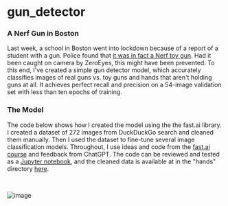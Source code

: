 # gun_detector

### A Nerf Gun in Boston

Last week, a school in Boston went into lockdown because of a report of a student with a gun. Police found that [it was in fact a Nerf toy gun](https://www.nbcboston.com/news/local/nerf-gun-prompts-police-response-to-boston-latin-academy/3245333/). Had it been caught on camera by ZeroEyes, this might have been prevented. To this end, I've created a simple gun detector model, which accurately classifies images of real guns vs. toy guns and hands that aren't holding guns at all. It achieves perfect recall and precision on a 54-image validation set with less than ten epochs of training.

### The Model

The code below shows how I created the model using the the fast.ai library. I created a dataset of 272 images from DuckDuckGo search and cleaned them manually. Then I used the dataset to fine-tune several image classification models. Throughout, I use ideas and code from the [fast.ai course](https://course.fast.ai/) and feedback from ChatGPT. The code can be reviewed and tested as a [Jupyter notebook](https://github.com/willhenrich/gun_detector/blob/main/Henrich_Gun_Detector.ipynb), and the cleaned data is available at in the "hands" directory [here](https://github.com/willhenrich/gun_detector/tree/main).

<br>

![image](https://github.com/willhenrich/gun_detector/assets/84203568/da036dbc-06dc-4cf5-b663-0b0c9ad0f354)
